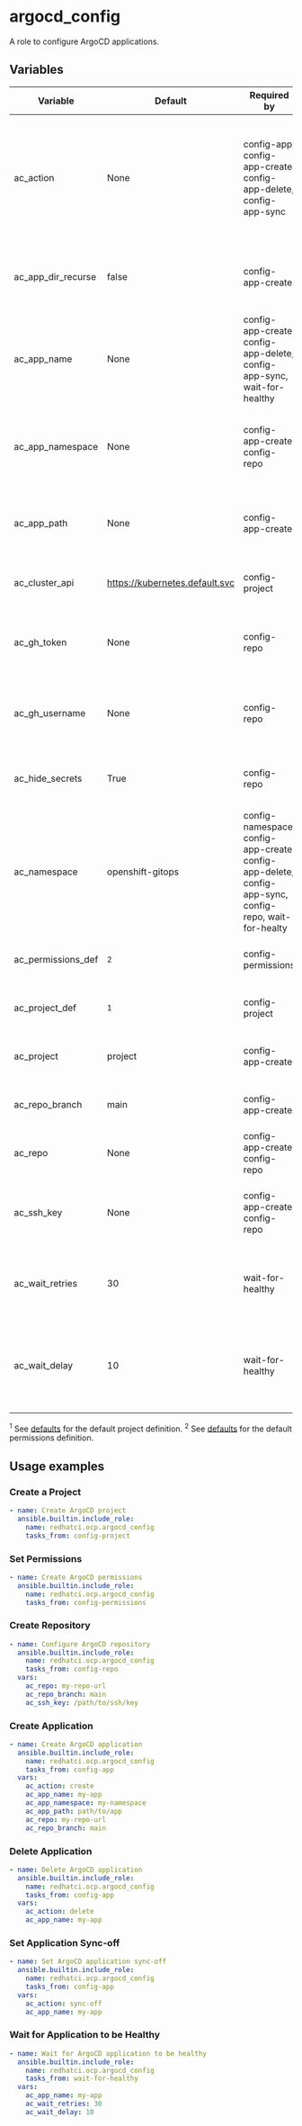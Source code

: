 # argocd_config

A role to configure ArgoCD applications.

## Variables

| Variable           | Default                         | Required by                                                                                           | Description
| ------------------ | ------------------------------- | ----------------------------------------------------------------------------------------------------- | -----------
| ac_action          | None                            | config-app, config-app-create, config-app-delete, config-app-sync                                     | The action to perform on the ArgoCD application (create, delete, delete-cascade, sync-on, sync-off).
| ac_app_dir_recurse | false                           | config-app-create                                                                                     | Whether to scan a directory recursively for manifests.
| ac_app_name        | None                            | config-app-create, config-app-delete, config-app-sync, wait-for-healthy                               | The name of the ArgoCD application to create.
| ac_app_namespace   | None                            | config-app-create, config-repo                                                                        | The namespace where the ArgoCD application will be created.
| ac_app_path        | None                            | config-app-create                                                                                     | The path in the Git repository where application is located.
| ac_cluster_api     | https://kubernetes.default.svc  | config-project                                                                                        | The OpenShift cluster API URL.
| ac_gh_token        | None                            | config-repo                                                                                           | The GitHub token to use for accessing the Git repository.
| ac_gh_username     | None                            | config-repo                                                                                           | The GitHub username to use for accessing the Git repository.
| ac_hide_secrets    | True                            | config-repo                                                                                           | Whether to hide sensitive information in logs.
| ac_namespace       | openshift-gitops                | config-namespace, config-app-create, config-app-delete, config-app-sync, config-repo, wait-for-healty | The namespace where ArgoCD is installed.
| ac_permissions_def | <sup>2</sup>                    | config-permissions                                                                                    | The ArgoCD permissions definition.
| ac_project_def     | <sup>1</sup>                    | config-project                                                                                        | The ArgoCD project definition.
| ac_project         | project                         | config-app-create                                                                                     | The ArgoCD project to use. 
| ac_repo_branch     | main                            | config-app-create                                                                                     | The branch of the Git repository to use.
| ac_repo            | None                            | config-app-create, config-repo                                                                        | The Git repository URL for the application.
| ac_ssh_key         | None                            | config-app-create, config-repo                                                                        | The SSH key to use for accessing the Git repository.
| ac_wait_retries    | 30                              | wait-for-healthy                                                                                      | The number of retries to wait for the application to become healthy.
| ac_wait_delay      | 10                              | wait-for-healthy                                                                                      | The time to wait between retries for the application to become healthy.

<sup>1</sup> See [defaults](defaults/main.yml) for the default project definition.
<sup>2</sup> See [defaults](defaults/main.yml) for the default permissions definition.

## Usage examples

### Create a Project

```yaml
- name: Create ArgoCD project
  ansible.builtin.include_role:
    name: redhatci.ocp.argocd_config
    tasks_from: config-project
```

### Set Permissions

```yaml
- name: Create ArgoCD permissions
  ansible.builtin.include_role:
    name: redhatci.ocp.argocd_config
    tasks_from: config-permissions
```

### Create Repository

```yaml
- name: Configure ArgoCD repository
  ansible.builtin.include_role:
    name: redhatci.ocp.argocd_config
    tasks_from: config-repo
  vars:
    ac_repo: my-repo-url
    ac_repo_branch: main
    ac_ssh_key: /path/to/ssh/key
```

### Create Application

```yaml
- name: Create ArgoCD application
  ansible.builtin.include_role:
    name: redhatci.ocp.argocd_config
    tasks_from: config-app
  vars:
    ac_action: create
    ac_app_name: my-app
    ac_app_namespace: my-namespace
    ac_app_path: path/to/app
    ac_repo: my-repo-url
    ac_repo_branch: main
```

### Delete Application

```yaml
- name: Delete ArgoCD application
  ansible.builtin.include_role:
    name: redhatci.ocp.argocd_config
    tasks_from: config-app
  vars:
    ac_action: delete
    ac_app_name: my-app
```

### Set Application Sync-off

```yaml
- name: Set ArgoCD application sync-off
  ansible.builtin.include_role:
    name: redhatci.ocp.argocd_config
    tasks_from: config-app
  vars:
    ac_action: sync-off
    ac_app_name: my-app
```

### Wait for Application to be Healthy

```yaml
- name: Wait for ArgoCD application to be healthy
  ansible.builtin.include_role:
    name: redhatci.ocp.argocd_config
    tasks_from: wait-for-healthy
  vars:
    ac_app_name: my-app
    ac_wait_retries: 30
    ac_wait_delay: 10
```
